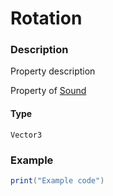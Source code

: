 # Rotation
### Description
Property description

Property of [Sound](/classes/Sound/)

#### Type
`Vector3`

### Example
```lua
print("Example code")
```
